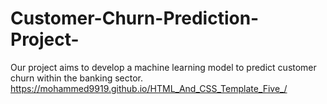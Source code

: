 # Customer-Churn-Prediction-Project-
Our project aims to develop a machine learning model to predict customer churn within the banking sector.
https://mohammed9919.github.io/HTML_And_CSS_Template_Five_/
